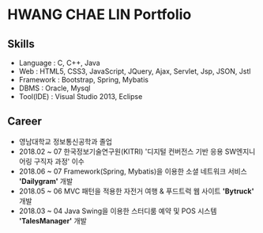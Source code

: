# HWANG CHAE LIN Portfolio

##  Skills
  * Language : C, C++, Java
  * Web : HTML5, CSS3, JavaScript, JQuery, Ajax, Servlet, Jsp, JSON, Jstl
  * Framework : Bootstrap, Spring, Mybatis
  * DBMS : Oracle, Mysql
  * Tool(IDE) : Visual Studio 2013, Eclipse 
  
##  Career
  * 영남대학교 정보통신공학과 졸업
  * 2018.02 ~ 07
    한국정보기술연구원(KITRI) '디지털 컨버전스 기반 응용 SW엔지니어링 구직자 과정' 이수
  * 2018.06 ~ 07
    Framework(Spring, Mybatis)을 이용한 소셜 네트워크 서비스 **'Dailygram'** 개발
  * 2018.05 ~ 06
    MVC 패턴을 적용한 자전거 여행 & 푸드트럭 웹 사이트 **'Bytruck'** 개발
  * 2018.03 ~ 04
    Java Swing을 이용한 스터디룸 예약 및 POS 시스템 **'TalesManager'** 개발
